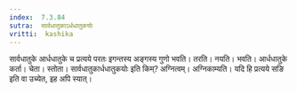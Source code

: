 ```yaml
---
index:  7.3.84
sutra:  सार्वधातुकाऽर्धधातुकयोः
vritti:  kashika 
---
```


सार्वधातुके आर्धधातुके च प्रत्यये परतः इगन्तस्य अङ्गस्य गुणो भवति। तरति। नयति। भवति। आर्धधातुके कर्ता। चेता। स्तोता। सार्वधातुकार्धधातुकयोः इति किम्? अग्नित्वम्। अग्निकाम्यति। यदि हि प्रत्यये सङि इति वा उच्येत, इह अपि स्यात्।

